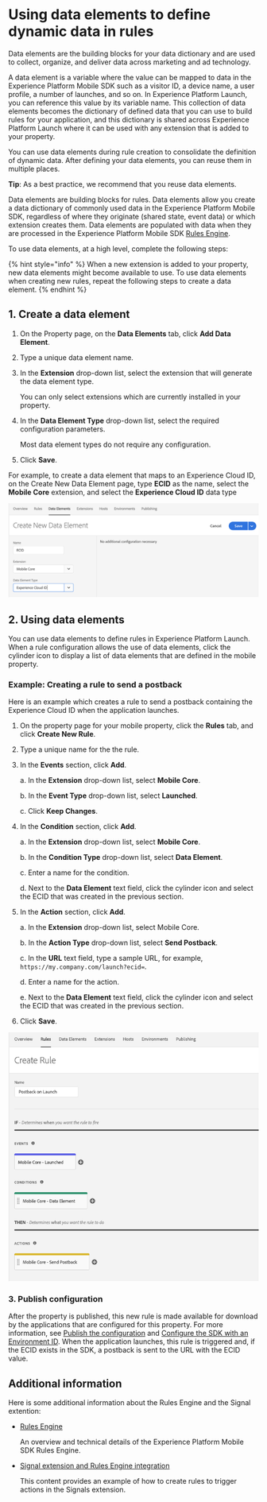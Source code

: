 # Using data elements to define dynamic data in rules

Data elements are the building blocks for your data dictionary and are used to collect, organize, and deliver data across marketing and ad technology.

A data element is a variable where the value can be mapped to data in the Experience Platform Mobile SDK such as a visitor ID, a device name, a user profile, a number of launches, and so on. In Experience Platform Launch, you can reference this value by its variable name. This collection of data elements becomes the dictionary of defined data that you can use to build rules for your application, and this dictionary is shared across Experience Platform Launch where it can be used with any extension that is added to your property.

You can use data elements during rule creation to consolidate the definition of dynamic data. After defining your data elements, you can reuse them in multiple places.

**Tip**: As a best practice, we recommend that you reuse data elements.

Data elements are building blocks for rules. Data elements allow you create a data dictionary of commonly used data in the Experience Platform Mobile SDK, regardless of where they originate \(shared state, event data\) or which extension creates them. Data elements are populated with data when they are processed in the Experience Platform Mobile SDK [Rules Engine](https://aep-sdks.gitbook.io/docs/using-mobile-extensions/mobile-core/rules-engine).

To use data elements, at a high level, complete the following steps:

{% hint style="info" %}
When a new extension is added to your property, new data elements might become available to use. To use data elements when creating new rules, repeat the following steps to create a data element.
{% endhint %}

## 1. Create a data element

1. On the Property page, on the **Data Elements** tab, click **Add Data Element**.
2. Type a unique data element name.
3. In the **Extension** drop-down list, select the extension that will generate the data element type.

   You can only select extensions which are currently installed in your property.

4. In the **Data Element Type** drop-down list, select the required configuration parameters.

   Most data element types do not require any configuration.

5. Click **Save**.

For example, to create a data element that maps to an Experience Cloud ID, on the Create New Data Element page, type **ECID** as the name, select the **Mobile Core** extension, and select the **Experience Cloud ID** data type

![create ECID data element](../../.gitbook/assets/data-elements-create-data-element-ecid.png)

## 2. Using data elements

You can use data elements to define rules in Experience Platform Launch. When a rule configuration allows the use of data elements, click the cylinder icon to display a list of data elements that are defined in the mobile property.

### Example: Creating a rule to send a postback

Here is an example which creates a rule to send a postback containing the Experience Cloud ID when the application launches.

1. On the property page for your mobile property, click the **Rules** tab, and click **Create New Rule**.
2. Type a unique name for the the rule.
3. In the **Events** section, click **Add**. 

   a. In the **Extension** drop-down list, select **Mobile Core**.

   b. In the **Event Type** drop-down list, select **Launched**.

   c. Click **Keep Changes**.

4. In the **Condition** section, click **Add**.

   a. In the **Extension** drop-down list, select **Mobile Core**.

   b. In the **Condition Type** drop-down list, select **Data Element**.

   c. Enter a name for the condition.

   d. Next to the **Data Element** text field, click the cylinder icon and select the ECID that was created in the previous section. 

5. In the **Action** section, click **Add**. 

   a. In the **Extension** drop-down list, select Mobile Core.

   b. In the **Action Type** drop-down list, select **Send Postback**.

   c. In the **URL** text field, type a sample URL, for example, `https://my.company.com/launch?ecid=`.

   d. Enter a name for the action.

   e. Next to the **Data Element** text field, click the cylinder icon and select the ECID that was created in the previous section.

6. Click **Save**.

![create rule](../../.gitbook/assets/data-elements-create-rule.png)

### 3. Publish configuration

After the property is published, this new rule is made available for download by the applications that are configured for this property. For more information, see [Publish the configuration](https://aep-sdks.gitbook.io/docs/getting-started/create-a-mobile-property#publish-configuration) and [Configure the SDK with an Environment ID](https://aep-sdks.gitbook.io/docs/getting-started/initialize-the-sdk#configure-the-sdk-with-an-environment-id). When the application launches, this rule is triggered and, if the ECID exists in the SDK, a postback is sent to the URL with the ECID value.

## Additional information

Here is some additional information about the Rules Engine and the Signal extention:

* [Rules Engine](https://aep-sdks.gitbook.io/docs/using-mobile-extensions/mobile-core/rules-engine)

  An overview and technical details of the Experience Platform Mobile SDK Rules Engine.

* [Signal extension and Rules Engine integration](https://aep-sdks.gitbook.io/docs/using-mobile-extensions/mobile-core/signals/signals-extension-and-rules-engine-integration)

  This content provides an example of how to create rules to trigger actions in the Signals extension.

